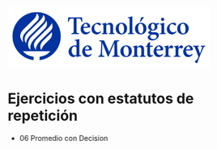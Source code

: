 ![Tec de Monterrey](images/logotecmty.png)
# Ejercicios con estatutos de repetición

- 06 Promedio con Decision